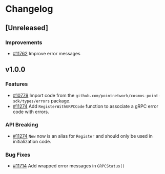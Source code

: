 <!--
Guiding Principles:

Changelogs are for humans, not machines.
There should be an entry for every single version.
The same types of changes should be grouped.
Versions and sections should be linkable.
The latest version comes first.
The release date of each version is displayed.
Mention whether you follow Semantic Versioning.

Usage:

Change log entries are to be added to the Unreleased section under the
appropriate stanza (see below). Each entry should ideally include a tag and
the Github issue reference in the following format:

* (<tag>) [#<issue-number>] Changelog message.

Types of changes (Stanzas):

"Features" for new features.
"Improvements" for changes in existing functionality.
"Deprecated" for soon-to-be removed features.
"Bug Fixes" for any bug fixes.
"API Breaking" for breaking exported APIs used by developers building on SDK.
Ref: https://keepachangelog.com/en/1.0.0/
-->

# Changelog

## [Unreleased]

### Improvements

* [\#11762](https://github.com/pointnetwork/cosmos-point-sdk/pull/11762) Improve error messages

## v1.0.0

### Features

* [\#10779](https://github.com/pointnetwork/cosmos-point-sdk/pull/10779) Import code from the `github.com/pointnetwork/cosmos-point-sdk/types/errors` package.
* [\#11274](https://github.com/pointnetwork/cosmos-point-sdk/pull/11274) Add `RegisterWithGRPCCode` function to associate a gRPC error code with errors.

### API Breaking

* [\#11274](https://github.com/pointnetwork/cosmos-point-sdk/pull/11274) `New` now is an alias for `Register` and should only be used in initialization code.

### Bug Fixes

* [\#11714](https://github.com/pointnetwork/cosmos-point-sdk/pull/11714) Add wrapped error messages in `GRPCStatus()`
